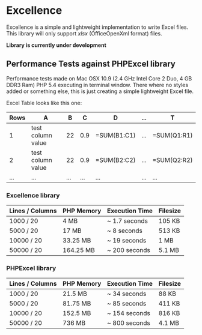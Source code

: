 # Excellence

Excellence is a simple and lightweight implementation to write Excel files.
This library will only support _xlsx_ (OfficeOpenXml format) files.

__Library is currently under development__

## Performance Tests against PHPExcel library

Performance tests made on Mac OSX 10.9 (2.4 GHz Intel Core 2 Duo, 4 GB DDR3 Ram)
PHP 5.4 executing in terminal window. There where no styles added or something
else, this is just creating a simple lightweight Excel file.

Excel Table looks like this one:

| Rows  | A                 | B   | C   | D             | ... | T             |
| ----- | ----------------- | --- | --- | ------------- | --- | ------------- |
| 1     | test column value | 22  | 0.9 | =SUM(B1:C1)   | ... | =SUM(Q1:R1)   |
| 2     | test column value | 22  | 0.9 | =SUM(B2:C2)   | ... | =SUM(Q2:R2)   |
| ...   | ...               | ... | ... | ...           | ... | ...           |


### Excellence library

| Lines / Columns   | PHP Memory | Execution Time | Filesize  |
| ----------------- | ---------- | -------------- | --------- |
| 1000   / 20       | 4 MB       | ~ 1.7 seconds  | 105 KB    |
| 5000   / 20       | 17 MB      | ~ 8   seconds  | 513 KB    |
| 10000  / 20       | 33.25 MB   | ~ 19  seconds  | 1 MB      |
| 50000  / 20       | 164.25 MB  | ~ 200 seconds  | 5.1 MB    |

### PHPExcel library

| Lines / Columns   | PHP Memory | Execution Time | Filesize  |
| ----------------- | ---------- | -------------- | --------- |
| 1000   / 20       | 21.5 MB    | ~ 34 seconds   | 88 KB     |
| 5000   / 20       | 81.75 MB   | ~ 85 seconds   | 411 KB    |
| 10000  / 20       | 152.5 MB   | ~ 154 seconds  | 816 KB    |
| 50000  / 20       | 736 MB     | ~ 800 seconds  | 4.1 MB    |
